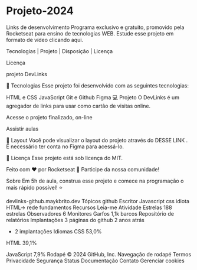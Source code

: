 # Projeto-2024
Links de desenvolvimento
Programa exclusivo e gratuito, promovido pela Rocketseat para ensino de tecnologias WEB.
Estude esse projeto em formato de vídeo clicando aqui.

Tecnologias    |    Projeto    |    Disposição    |    Licença

Licença


projeto DevLinks

🚀 Tecnologias
Esse projeto foi desenvolvido com as seguintes tecnologias:

HTML e CSS
JavaScript
Git e Github
Figma
💻 Projeto
O DevLinks é um agregador de links para usar como cartão de visitas online.

Acesse o projeto finalizado, on-line

Assistir aulas

🔖 Layout
Você pode visualizar o layout do projeto através do DESSE LINK . É necessário ter conta no Figma para acessá-lo.

📝 Licença
Esse projeto está sob licença do MIT.

Feito com ♥ por Rocketseat 👋 Participe da nossa comunidade!

Sobre
Em 5h de aula, construa esse projeto e comece na programação o mais rápido possível! ⭐️

devlinks-github.maykbrito.dev
Tópicos
github Escritor Javascript css idiota HTML-> rede fundamentos
Recursos
 Leia-me
 Atividade
Estrelas
 188 estrelas
Observadores
 6 Monitores
Garfos
 1,1k barcos
Repositório de relatórios
Implantações
3
 páginas do github 2 anos atrás
+ 2 implantações
Idiomas
CSS
53,0%
 
HTML
39,1%
 
JavaScript
7,9%
Rodapé
© 2024 GitHub, Inc.
Navegação de rodapé
Termos
Privacidade
Segurança
Status
Documentação
Contato
Gerenciar cookies
